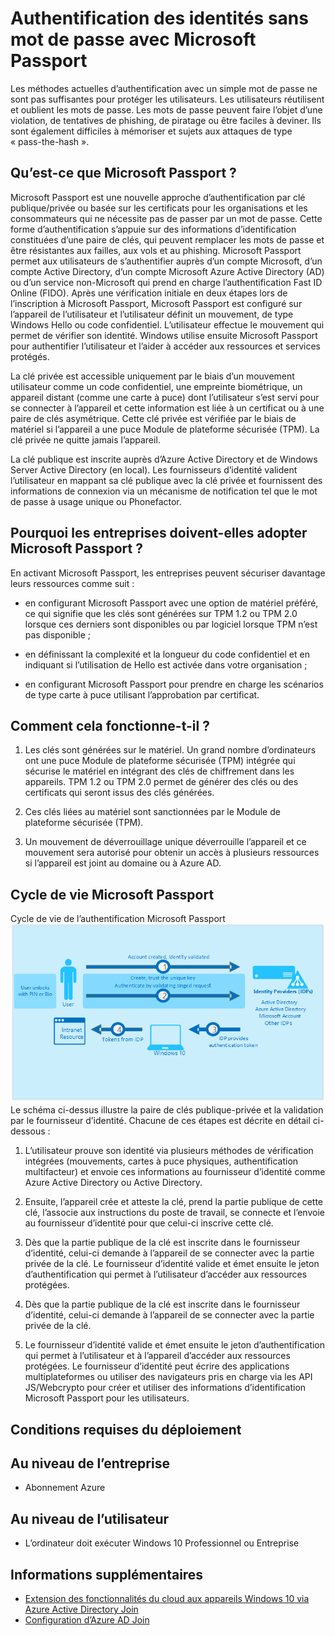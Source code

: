 <properties 
	pageTitle="Configurer un nouvel appareil avec Azure AD via l’introduction de l’interface logicielle lors de la première utilisation | Microsoft Azure" 
	description="Rubrique qui explique comment les utilisateurs peuvent configurer Azure AD Join lors de l’introduction de l’interface logicielle lors de la première utilisation." 
	services="active-directory" 
	documentationCenter="" 
	authors="femila" 
	manager="swadhwa" 
	editor=""/>


<tags 
	ms.service="active-directory" 
	ms.workload="identity" 
	ms.tgt_pltfrm="na" 
	ms.devlang="na" 
	ms.topic="article" 
	ms.date="08/02/2015" 
	ms.author="femila"/>


# Authentification des identités sans mot de passe avec Microsoft Passport

Les méthodes actuelles d’authentification avec un simple mot de passe ne sont pas suffisantes pour protéger les utilisateurs. Les utilisateurs réutilisent et oublient les mots de passe. Les mots de passe peuvent faire l’objet d’une violation, de tentatives de phishing, de piratage ou être faciles à deviner. Ils sont également difficiles à mémoriser et sujets aux attaques de type « pass-the-hash ».

## Qu’est-ce que Microsoft Passport ?
Microsoft Passport est une nouvelle approche d’authentification par clé publique/privée ou basée sur les certificats pour les organisations et les consommateurs qui ne nécessite pas de passer par un mot de passe. Cette forme d’authentification s’appuie sur des informations d’identification constituées d’une paire de clés, qui peuvent remplacer les mots de passe et être résistantes aux failles, aux vols et au phishing. Microsoft Passport permet aux utilisateurs de s’authentifier auprès d’un compte Microsoft, d’un compte Active Directory, d’un compte Microsoft Azure Active Directory (AD) ou d’un service non-Microsoft qui prend en charge l’authentification Fast ID Online (FIDO). Après une vérification initiale en deux étapes lors de l’inscription à Microsoft Passport, Microsoft Passport est configuré sur l’appareil de l’utilisateur et l’utilisateur définit un mouvement, de type Windows Hello ou code confidentiel. L’utilisateur effectue le mouvement qui permet de vérifier son identité. Windows utilise ensuite Microsoft Passport pour authentifier l’utilisateur et l’aider à accéder aux ressources et services protégés.

La clé privée est accessible uniquement par le biais d’un mouvement utilisateur comme un code confidentiel, une empreinte biométrique, un appareil distant (comme une carte à puce) dont l’utilisateur s’est servi pour se connecter à l’appareil et cette information est liée à un certificat ou à une paire de clés asymétrique. Cette clé privée est vérifiée par le biais de matériel si l’appareil a une puce Module de plateforme sécurisée (TPM). La clé privée ne quitte jamais l’appareil.

La clé publique est inscrite auprès d’Azure Active Directory et de Windows Server Active Directory (en local). Les fournisseurs d’identité valident l’utilisateur en mappant sa clé publique avec la clé privée et fournissent des informations de connexion via un mécanisme de notification tel que le mot de passe à usage unique ou Phonefactor.
## Pourquoi les entreprises doivent-elles adopter Microsoft Passport ?
En activant Microsoft Passport, les entreprises peuvent sécuriser davantage leurs ressources comme suit :

* en configurant Microsoft Passport avec une option de matériel préféré, ce qui signifie que les clés sont générées sur TPM 1.2 ou TPM 2.0 lorsque ces derniers sont disponibles ou par logiciel lorsque TPM n’est pas disponible ; 

* en définissant la complexité et la longueur du code confidentiel et en indiquant si l’utilisation de Hello est activée dans votre organisation ;

* en configurant Microsoft Passport pour prendre en charge les scénarios de type carte à puce utilisant l’approbation par certificat.

## Comment cela fonctionne-t-il ?
1. Les clés sont générées sur le matériel. Un grand nombre d’ordinateurs ont une puce Module de plateforme sécurisée (TPM) intégrée qui sécurise le matériel en intégrant des clés de chiffrement dans les appareils. TPM 1.2 ou TPM 2.0 permet de générer des clés ou des certificats qui seront issus des clés générées.

2. Ces clés liées au matériel sont sanctionnées par le Module de plateforme sécurisée (TPM).

3. Un mouvement de déverrouillage unique déverrouille l’appareil et ce mouvement sera autorisé pour obtenir un accès à plusieurs ressources si l’appareil est joint au domaine ou à Azure AD.

## Cycle de vie Microsoft Passport
Cycle de vie de l’authentification Microsoft Passport![](./media/active-directory-azureadjoin/active-directory-azureadjoin-microsoft-passport.png) Le schéma ci-dessus illustre la paire de clés publique-privée et la validation par le fournisseur d’identité. Chacune de ces étapes est décrite en détail ci-dessous :

1. L’utilisateur prouve son identité via plusieurs méthodes de vérification intégrées (mouvements, cartes à puce physiques, authentification multifacteur) et envoie ces informations au fournisseur d’identité comme Azure Active Directory ou Active Directory.

2.  Ensuite, l’appareil crée et atteste la clé, prend la partie publique de cette clé, l’associe aux instructions du poste de travail, se connecte et l’envoie au fournisseur d’identité pour que celui-ci inscrive cette clé.

3. Dès que la partie publique de la clé est inscrite dans le fournisseur d’identité, celui-ci demande à l’appareil de se connecter avec la partie privée de la clé. Le fournisseur d’identité valide et émet ensuite le jeton d’authentification qui permet à l’utilisateur d’accéder aux ressources protégées.

4. Dès que la partie publique de la clé est inscrite dans le fournisseur d’identité, celui-ci demande à l’appareil de se connecter avec la partie privée de la clé.

5. Le fournisseur d’identité valide et émet ensuite le jeton d’authentification qui permet à l’utilisateur et à l’appareil d’accéder aux ressources protégées. Le fournisseur d’identité peut écrire des applications multiplateformes ou utiliser des navigateurs pris en charge via les API JS/Webcrypto pour créer et utiliser des informations d’identification Microsoft Passport pour les utilisateurs.

## Conditions requises du déploiement
Au niveau de l’entreprise
---------------------------
* Abonnement Azure

Au niveau de l’utilisateur
-------------------------------------------------------------
* L’ordinateur doit exécuter Windows 10 Professionnel ou Entreprise

## Informations supplémentaires

* [Extension des fonctionnalités du cloud aux appareils Windows 10 via Azure Active Directory Join](active-directory-azureadjoin-user-upgrade.md)
* [Configuration d’Azure AD Join](active-directory-azureadjoin-setup.md)

<!---HONumber=August15_HO6-->